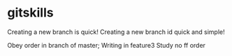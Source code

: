 # gitskills
Creating a new branch is quick!
Creating a new branch id quick and simple!

Obey order in branch of master;
Writing in feature3
Study no ff order